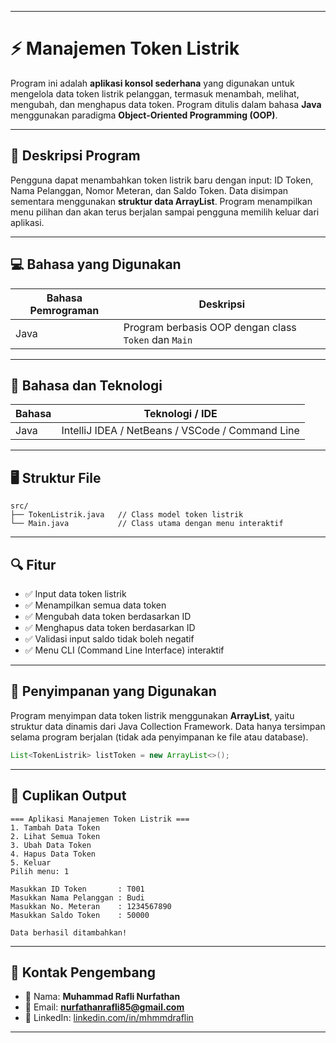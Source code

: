 
---

# ⚡ Manajemen Token Listrik

Program ini adalah **aplikasi konsol sederhana** yang digunakan untuk mengelola data token listrik pelanggan, termasuk menambah, melihat, mengubah, dan menghapus data token. Program ditulis dalam bahasa **Java** menggunakan paradigma **Object-Oriented Programming (OOP)**.

---

## 📜 Deskripsi Program

Pengguna dapat menambahkan token listrik baru dengan input: ID Token, Nama Pelanggan, Nomor Meteran, dan Saldo Token. Data disimpan sementara menggunakan **struktur data ArrayList**. Program menampilkan menu pilihan dan akan terus berjalan sampai pengguna memilih keluar dari aplikasi.

---

## 💻 Bahasa yang Digunakan

| Bahasa Pemrograman | Deskripsi                                            |
| ------------------ | ---------------------------------------------------- |
| Java               | Program berbasis OOP dengan class `Token` dan `Main` |

---

## 🧰 Bahasa dan Teknologi

| Bahasa | Teknologi / IDE                                  |
| ------ | ------------------------------------------------ |
| Java   | IntelliJ IDEA / NetBeans / VSCode / Command Line |

---

## 🖥️ Struktur File

```text
src/
├── TokenListrik.java   // Class model token listrik
└── Main.java           // Class utama dengan menu interaktif
```

---

## 🔍 Fitur

* ✅ Input data token listrik
* ✅ Menampilkan semua data token
* ✅ Mengubah data token berdasarkan ID
* ✅ Menghapus data token berdasarkan ID
* ✅ Validasi input saldo tidak boleh negatif
* ✅ Menu CLI (Command Line Interface) interaktif

---

## 💾 Penyimpanan yang Digunakan

Program menyimpan data token listrik menggunakan **ArrayList<TokenListrik>**, yaitu struktur data dinamis dari Java Collection Framework. Data hanya tersimpan selama program berjalan (tidak ada penyimpanan ke file atau database).

```java
List<TokenListrik> listToken = new ArrayList<>();
```

---

## 🧾 Cuplikan Output

```text
=== Aplikasi Manajemen Token Listrik ===
1. Tambah Data Token
2. Lihat Semua Token
3. Ubah Data Token
4. Hapus Data Token
5. Keluar
Pilih menu: 1

Masukkan ID Token       : T001
Masukkan Nama Pelanggan : Budi
Masukkan No. Meteran    : 1234567890
Masukkan Saldo Token    : 50000

Data berhasil ditambahkan!
```

---

## 📇 Kontak Pengembang

* 👤 Nama: **Muhammad Rafli Nurfathan**
* 📧 Email: **[nurfathanrafli85@gmail.com](mailto:nurfathanrafli85@gmail.com)**
* 🔗 LinkedIn: [linkedin.com/in/mhmmdraflin](https://www.linkedin.com/in/mhmmdraflin)

---


